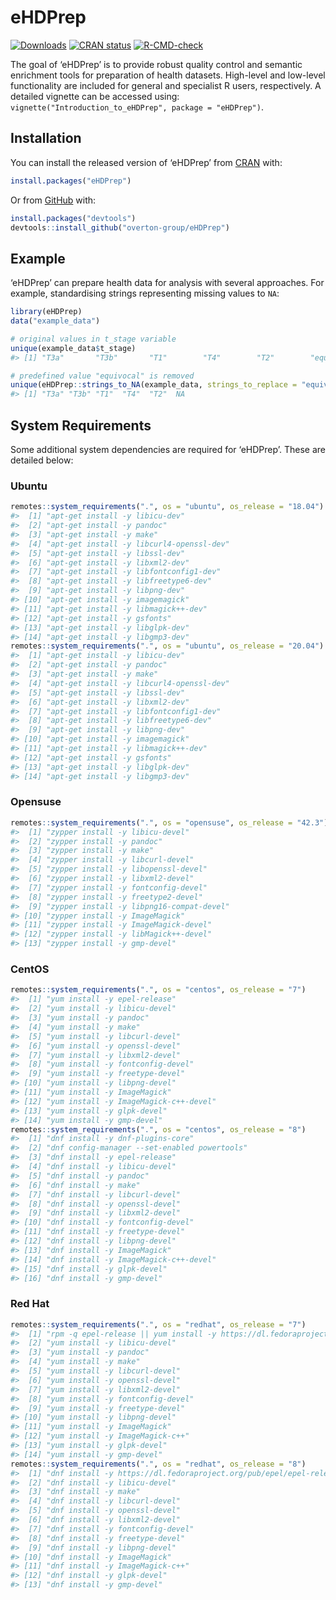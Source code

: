 
<!-- README.md is generated from README.Rmd. Please edit that file -->

# eHDPrep

<!-- badges: start -->
[![Downloads](https://cranlogs.r-pkg.org/badges/grand-total/eHDPrep)](https://cranlogs.r-pkg.org/badges/grand-total/eHDPrep)
[![CRAN status](https://www.r-pkg.org/badges/version/eHDPrep)](https://cran.r-project.org/package=eHDPrep)
[![R-CMD-check](https://github.com/overton-group/eHDPrep/actions/workflows/r.yml/badge.svg)](https://github.com/overton-group/eHDPrep/actions/workflows/r.yml/badge.svg)
<!-- badges: end -->

The goal of ‘eHDPrep’ is to provide robust quality control and semantic
enrichment tools for preparation of health datasets. High-level and
low-level functionality are included for general and specialist R users,
respectively. A detailed vignette can be accessed using:
`vignette("Introduction_to_eHDPrep", package = "eHDPrep")`.

## Installation

You can install the released version of ‘eHDPrep’ from
[CRAN](https://CRAN.R-project.org) with:

``` r
install.packages("eHDPrep")
```

Or from [GitHub](https://github.com) with:

``` r
install.packages("devtools")
devtools::install_github("overton-group/eHDPrep")
```

## Example

‘eHDPrep’ can prepare health data for analysis with several approaches.
For example, standardising strings representing missing values to `NA`:

``` r
library(eHDPrep)
data("example_data")

# original values in t_stage variable
unique(example_data$t_stage)
#> [1] "T3a"       "T3b"       "T1"        "T4"        "T2"        "equivocal"

# predefined value "equivocal" is removed
unique(eHDPrep::strings_to_NA(example_data, strings_to_replace = "equivocal")$t_stage)
#> [1] "T3a" "T3b" "T1"  "T4"  "T2"  NA
```

## System Requirements

Some additional system dependencies are required for ‘eHDPrep’. These
are detailed below:

### Ubuntu

``` r
remotes::system_requirements(".", os = "ubuntu", os_release = "18.04")
#>  [1] "apt-get install -y libicu-dev"          
#>  [2] "apt-get install -y pandoc"              
#>  [3] "apt-get install -y make"                
#>  [4] "apt-get install -y libcurl4-openssl-dev"
#>  [5] "apt-get install -y libssl-dev"          
#>  [6] "apt-get install -y libxml2-dev"         
#>  [7] "apt-get install -y libfontconfig1-dev"  
#>  [8] "apt-get install -y libfreetype6-dev"    
#>  [9] "apt-get install -y libpng-dev"          
#> [10] "apt-get install -y imagemagick"         
#> [11] "apt-get install -y libmagick++-dev"     
#> [12] "apt-get install -y gsfonts"             
#> [13] "apt-get install -y libglpk-dev"         
#> [14] "apt-get install -y libgmp3-dev"
remotes::system_requirements(".", os = "ubuntu", os_release = "20.04")
#>  [1] "apt-get install -y libicu-dev"          
#>  [2] "apt-get install -y pandoc"              
#>  [3] "apt-get install -y make"                
#>  [4] "apt-get install -y libcurl4-openssl-dev"
#>  [5] "apt-get install -y libssl-dev"          
#>  [6] "apt-get install -y libxml2-dev"         
#>  [7] "apt-get install -y libfontconfig1-dev"  
#>  [8] "apt-get install -y libfreetype6-dev"    
#>  [9] "apt-get install -y libpng-dev"          
#> [10] "apt-get install -y imagemagick"         
#> [11] "apt-get install -y libmagick++-dev"     
#> [12] "apt-get install -y gsfonts"             
#> [13] "apt-get install -y libglpk-dev"         
#> [14] "apt-get install -y libgmp3-dev"
```

### Opensuse

``` r
remotes::system_requirements(".", os = "opensuse", os_release = "42.3")
#>  [1] "zypper install -y libicu-devel"         
#>  [2] "zypper install -y pandoc"               
#>  [3] "zypper install -y make"                 
#>  [4] "zypper install -y libcurl-devel"        
#>  [5] "zypper install -y libopenssl-devel"     
#>  [6] "zypper install -y libxml2-devel"        
#>  [7] "zypper install -y fontconfig-devel"     
#>  [8] "zypper install -y freetype2-devel"      
#>  [9] "zypper install -y libpng16-compat-devel"
#> [10] "zypper install -y ImageMagick"          
#> [11] "zypper install -y ImageMagick-devel"    
#> [12] "zypper install -y libMagick++-devel"    
#> [13] "zypper install -y gmp-devel"
```

### CentOS

``` r
remotes::system_requirements(".", os = "centos", os_release = "7")
#>  [1] "yum install -y epel-release"         
#>  [2] "yum install -y libicu-devel"         
#>  [3] "yum install -y pandoc"               
#>  [4] "yum install -y make"                 
#>  [5] "yum install -y libcurl-devel"        
#>  [6] "yum install -y openssl-devel"        
#>  [7] "yum install -y libxml2-devel"        
#>  [8] "yum install -y fontconfig-devel"     
#>  [9] "yum install -y freetype-devel"       
#> [10] "yum install -y libpng-devel"         
#> [11] "yum install -y ImageMagick"          
#> [12] "yum install -y ImageMagick-c++-devel"
#> [13] "yum install -y glpk-devel"           
#> [14] "yum install -y gmp-devel"
remotes::system_requirements(".", os = "centos", os_release = "8")
#>  [1] "dnf install -y dnf-plugins-core"            
#>  [2] "dnf config-manager --set-enabled powertools"
#>  [3] "dnf install -y epel-release"                
#>  [4] "dnf install -y libicu-devel"                
#>  [5] "dnf install -y pandoc"                      
#>  [6] "dnf install -y make"                        
#>  [7] "dnf install -y libcurl-devel"               
#>  [8] "dnf install -y openssl-devel"               
#>  [9] "dnf install -y libxml2-devel"               
#> [10] "dnf install -y fontconfig-devel"            
#> [11] "dnf install -y freetype-devel"              
#> [12] "dnf install -y libpng-devel"                
#> [13] "dnf install -y ImageMagick"                 
#> [14] "dnf install -y ImageMagick-c++-devel"       
#> [15] "dnf install -y glpk-devel"                  
#> [16] "dnf install -y gmp-devel"
```

### Red Hat

``` r
remotes::system_requirements(".", os = "redhat", os_release = "7")
#>  [1] "rpm -q epel-release || yum install -y https://dl.fedoraproject.org/pub/epel/epel-release-latest-7.noarch.rpm"
#>  [2] "yum install -y libicu-devel"                                                                                 
#>  [3] "yum install -y pandoc"                                                                                       
#>  [4] "yum install -y make"                                                                                         
#>  [5] "yum install -y libcurl-devel"                                                                                
#>  [6] "yum install -y openssl-devel"                                                                                
#>  [7] "yum install -y libxml2-devel"                                                                                
#>  [8] "yum install -y fontconfig-devel"                                                                             
#>  [9] "yum install -y freetype-devel"                                                                               
#> [10] "yum install -y libpng-devel"                                                                                 
#> [11] "yum install -y ImageMagick"                                                                                  
#> [12] "yum install -y ImageMagick-c++"                                                                              
#> [13] "yum install -y glpk-devel"                                                                                   
#> [14] "yum install -y gmp-devel"
remotes::system_requirements(".", os = "redhat", os_release = "8")
#>  [1] "dnf install -y https://dl.fedoraproject.org/pub/epel/epel-release-latest-8.noarch.rpm"
#>  [2] "dnf install -y libicu-devel"                                                          
#>  [3] "dnf install -y make"                                                                  
#>  [4] "dnf install -y libcurl-devel"                                                         
#>  [5] "dnf install -y openssl-devel"                                                         
#>  [6] "dnf install -y libxml2-devel"                                                         
#>  [7] "dnf install -y fontconfig-devel"                                                      
#>  [8] "dnf install -y freetype-devel"                                                        
#>  [9] "dnf install -y libpng-devel"                                                          
#> [10] "dnf install -y ImageMagick"                                                           
#> [11] "dnf install -y ImageMagick-c++"                                                       
#> [12] "dnf install -y glpk-devel"                                                            
#> [13] "dnf install -y gmp-devel"
```
